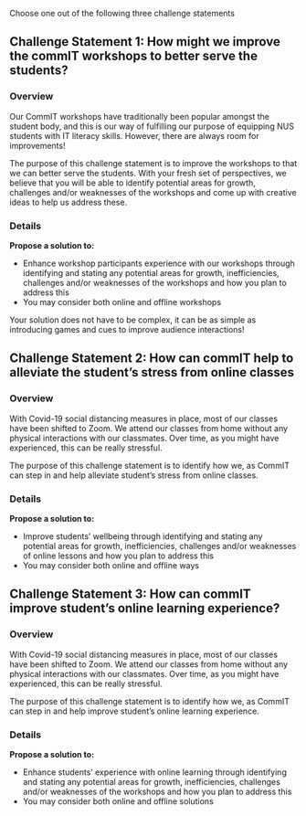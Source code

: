 Choose one out of the following three challenge statements

## Challenge Statement 1: How might we improve the commIT workshops to better serve the students?

### Overview
Our CommIT workshops have traditionally been popular amongst the student body, and this is our way of fulfilling our purpose of equipping NUS students with IT literacy skills. However, there are always room for improvements!

The purpose of this challenge statement is to improve the workshops to that we can better serve the students. With your fresh set of perspectives, we believe that you will be able to identify potential areas for growth, challenges and/or weaknesses of the workshops and come up with creative ideas to help us address these. 

### Details
**Propose a solution to:**
* Enhance workshop participants experience with our workshops through identifying and stating any potential areas for growth, inefficiencies, challenges and/or weaknesses of the workshops and how you plan to address this
* You may consider both online and offline workshops

Your solution does not have to be complex, it can be as simple as introducing games and cues to improve audience interactions!

## Challenge Statement 2: How can commIT help to alleviate the student’s stress from online classes

### Overview
With Covid-19 social distancing measures in place, most of our classes have been shifted to Zoom. We attend our classes from home without any physical interactions with our classmates. Over time, as you might have experienced, this can be really stressful.

The purpose of this challenge statement is to identify how we, as CommIT can step in and help alleviate student’s stress from online classes.

### Details
**Propose a solution to:**
* Improve students’ wellbeing through identifying and stating any potential areas for growth, inefficiencies, challenges and/or weaknesses of online lessons and how you plan to address this
* You may consider both online and offline ways

## Challenge Statement 3: How can commIT improve student’s online learning experience?

### Overview
With Covid-19 social distancing measures in place, most of our classes have been shifted to Zoom. We attend our classes from home without any physical interactions with our classmates. Over time, as you might have experienced, this can be really stressful.

The purpose of this challenge statement is to identify how we, as CommIT can step in and help improve student’s online learning experience.

### Details
**Propose a solution to:**
* Enhance students’ experience with online learning through identifying and stating any potential areas for growth, inefficiencies, challenges and/or weaknesses of the workshops and how you plan to address this
* You may consider both online and offline solutions

